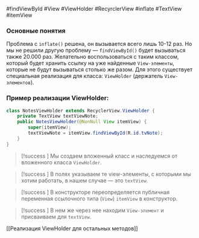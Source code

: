 #findViewById #View #ViewHolder #RecyrclerView #inflate #TextView #itemView
### Основные понятия

Проблемa с `inflate()` решена, он вызывается всего лишь 10-12 раз. Но мы не решили другую проблему — `findViewById()` будет вызываться также 20.000 раз. Желательно воспользоваться с таким классом, который будет хранить ссылку на уже найденные `View-элементы`, которые не будут вызываться столько же разом. Для этого существует специальная реализация для класса: `ViewHolder` (держатель `View-элементов`).
### Пример реализации ViewHolder:

```java
class NotesViewHolder extends RecyclerView.ViewHolder {  
    private TextView textViewNote;  
    public NotesViewHolder(@NonNull View itemView) {  
        super(itemView);  
        textViewNote = itemView.findViewById(R.id.tvNote);  
    }  
}
```

>[!success ] Мы создаем вложенный класс и наследуемся от вложенного класса `ViewHolder`. 

>[!success ] В полях указываем те view-элементы, с которыми мы хотим работать, в нашем случае — это `textView`. 

>[!success ] В конструкторе переопределяется публичная переменная ссылочного типа (`View`) `itemView` в конструктор. 

>[!success ] В нем же через нее находим `View-элемент` и присваиваем для `textView`.

[[Реализация ViewHolder для остальных методов]]

